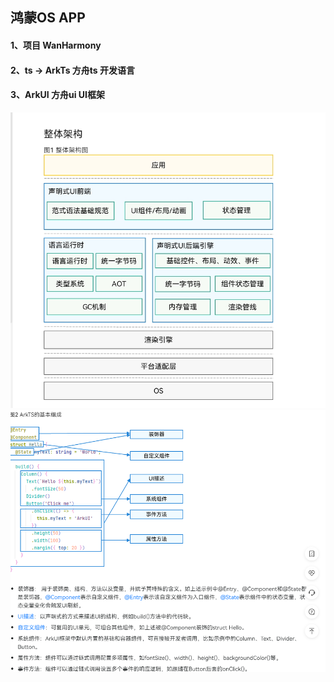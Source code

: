 ## 鸿蒙OS APP

#### 1、项目 WanHarmony
#### 2、ts → ArkTs 方舟ts 开发语言
#### 3、ArkUI 方舟ui UI框架

![ArkTs](/image/s2.png)
![ArkTs](/image/s1.png)